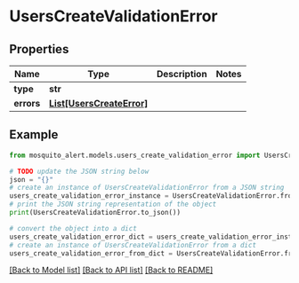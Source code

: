 # UsersCreateValidationError


## Properties

Name | Type | Description | Notes
------------ | ------------- | ------------- | -------------
**type** | **str** |  | 
**errors** | [**List[UsersCreateError]**](UsersCreateError.md) |  | 

## Example

```python
from mosquito_alert.models.users_create_validation_error import UsersCreateValidationError

# TODO update the JSON string below
json = "{}"
# create an instance of UsersCreateValidationError from a JSON string
users_create_validation_error_instance = UsersCreateValidationError.from_json(json)
# print the JSON string representation of the object
print(UsersCreateValidationError.to_json())

# convert the object into a dict
users_create_validation_error_dict = users_create_validation_error_instance.to_dict()
# create an instance of UsersCreateValidationError from a dict
users_create_validation_error_from_dict = UsersCreateValidationError.from_dict(users_create_validation_error_dict)
```
[[Back to Model list]](../README.md#documentation-for-models) [[Back to API list]](../README.md#documentation-for-api-endpoints) [[Back to README]](../README.md)


